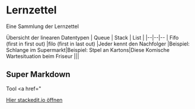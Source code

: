 # Lernzettel
Eine Sammlung der Lernzettel

Übersicht der linearen Datentypen
| Queue | Stack | List |
|--|--|--
| Fifo (first in first out)  |filo (first in last out)  |Jeder kennt den Nachfolger
|Beispiel: Schlange im Supermarkt|Beispiel: Stpel an Kartons|Diese Komische Wartesituation beim Friseur
||| 


## Super Markdown 

Tool
<a href="
<!--stackedit_data:
eitatobi se https://stackedit.io/app#providerId=githubWorkspace&owner=INFOGruppeC&repo=Lernzettel&branch=main" ?target="_blank">Hier stackedit.io öffnen</a> >
<!--stackedit.io/app#providerId=githubWorkspace&owner=INFOGruppeC&repo=Lernzettel&branch=main" target="_blank">Hier stackedit.io öffnen</a>
_data:
eyJoaXN0b3J5IjpbLTE3MDMwMTU0NSwxNjkxMjU5NzddfQ==
-->
[Hier stackedit.io öffnen](https://stackedit.io/app#providerId=githubWorkspace&owner=INFOGruppeC&repo=Lernzettel&branch=main)

<!--stackedit_data:
eyJoaXN0b3J5IjpbMjA3MDg5OTU5NCwxMTU4MDE0MDE0LC0xMj
AwMDA2MjY0LC0xMTMxODMwNDY5XX0=
-->